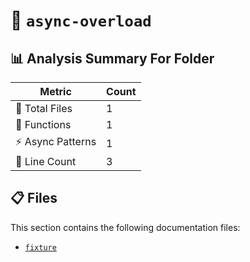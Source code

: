 # 📁 `async-overload`

## 📊 Analysis Summary For Folder

| Metric | Count |
|--------|-------|
| 📁 Total Files | 1 |
| 🔧 Functions | 1 |
| ⚡ Async Patterns | 1 |
| 🔢 Line Count | 3 |


## 📋 Files

This section contains the following documentation files:

- [`fixture`](./fixture.md)